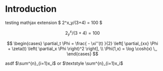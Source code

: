 # Introduction

testing mathjax extension $ 2^x_y/(3+4) = 100 $

$$
2^x_y/(3+4) = 100 
$$

$$ 
\begin{cases}
    \partial_t \Phi = \frac{ - \xi''(t) }{2} \left[
        \partial_{xx} \Phi + 
        \zeta(t) \left( \partial_x \Phi \right)^2
    \right], \\
    \Phi(1,x) = \log \cosh(x) \,, 
\end{cases}
$$


asdf $\sum^{n}_{i=1}x_i$ or $\textstyle \sum^{n}_{i=1}x_i$
